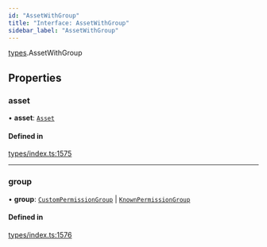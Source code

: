 ```yaml
---
id: "AssetWithGroup"
title: "Interface: AssetWithGroup"
sidebar_label: "AssetWithGroup"
---
```


[types](../../../modules/Types/Types.md).AssetWithGroup

## Properties

### asset

• **asset**: [`Asset`](../../../classes/API/Entities/Asset/Asset.md)

#### Defined in

[types/index.ts:1575](https://github.com/PolymeshAssociation/polymesh-sdk/blob/2d3ac2aea/src/types/index.ts#L1575)

___

### group

• **group**: [`CustomPermissionGroup`](../../../classes/API/Entities/CustomPermissionGroup/CustomPermissionGroup.md) \| [`KnownPermissionGroup`](../../../classes/API/Entities/KnownPermissionGroup/KnownPermissionGroup.md)

#### Defined in

[types/index.ts:1576](https://github.com/PolymeshAssociation/polymesh-sdk/blob/2d3ac2aea/src/types/index.ts#L1576)
